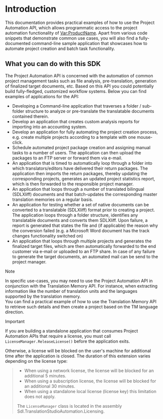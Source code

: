 Introduction
=====
This documentation provides practical examples of how to use the Project Automation API, which allows programmatic access to the project automation functionality of <Var:ProductName>. Apart from various code snippets that demonstrate common use cases, you will also find a fully-documented command-line sample application that showcases how to automate project creation and batch task functionality.


What you can do with this SDK
----
The Project Automation API is concerned with the automation of common project management tasks such as file analysis, pre-translation, generation of finalized target documents, etc. Based on this API you could potentially build fully-fledged, customized workflow systems. Below you can find examples of applications for the API:


* Developing a Command-line application that traverses a folder / sub-folder structure to analyze or pre-translate the translatable documents contained therein.
* Develop an application that creates custom analysis reports for importing into an accounting system.
* Develop an application for fully automating the project creation process, e.g. create multiple projects according to a template with one mouse-click.
* Schedule automated project package creation and assigning manual tasks to a number of users. The application can then upload the packages to an FTP server or forward them via e-mail.
* An application that is timed to automatically loop through a folder into which translators/editors have delivered their return packages. The application then imports the return packages, thereby updating the corresponding projects, generates an updated project statistics report, which is then forwarded to the responsible project manager.
* An application that loops through a number of translated bilingual (SDLXliff) documents and that batch-updates the corresponding master translation memories on a regular basis.
* An application for testing whether a set of native documents can be converted to a translatable (SDLXliff) format prior to creating a project. The application loops through a folder structure, identifies any translatable documents and converts them SDLXliff. Upon failure, a report is generated that states the file and (if applicable) the reason why the conversion failed (e.g. a Microsoft Word document has the track changes functionality switched on)
* An application that loops through multiple projects and generates the finalized target files, which are then automatically forwarded to the end customer via e-mail or uploaded to an FTP share. In case of any failure to generate the target documents, an automated mail can be send to the project manager.

> [!NOTE]
>
> In specific use-cases, you may need to use  the Project Automation API  in conjunction with the Translation Memory API.  For instance, when extracting information like the number of translation units and the languages supported by the translation memory.  
You can find a practical example of how to use the Translation Memory API to retrieve such details and then create a project based on the TM language direction.

> [!IMPORTANT]
>
> If you are building a standalone application that consumes Project Automation APIs that require a license, you must call `LicenseManager.ReleaseLicense()` before the application exits.
> 
>Otherwise, a license will be blocked on the user's machine for additional time after the application is closed. The duration of this extension varies depending  on the license type: 

> * When using a network license, the license will be blocked for an additional 5 minutes.
> * When using a subscription license, the license will be blocked for an additional 30 minutes. 
> * When using a standalone local license (license key) this limitation does not apply.
>
> The `LicenseManager` class is located in the assembly Sdl.TranslationStudioAutomation.Licensing.

